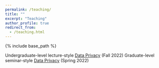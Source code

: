 ```yaml
---
permalink: /teaching/
title: ""
excerpt: "Teaching"
author_profile: true
redirect_from: 
  - /teaching.html
---
```


{% include base_path %}

Undergraduate-level lecture-style [Data Privacy](https://tianhao.wang/f22-dataprivacy) (Fall 2022)
Graduate-level seminar-style [Data Privacy](https://tianhao.wang/s22-dataprivacy) (Spring 2022)

